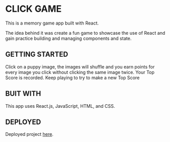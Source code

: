 # CLICK GAME

This is a memory game app built with React.

The idea behind it was create a fun game to showcase the use of React and gain practice building and managing components and state. 

## GETTING STARTED

Click on a puppy image, the images will shuffle and you earn points for every image you click without clicking the same image twice. Your Top Score is recorded. Keep playing to try to make a new Top Score

## BUIT WITH

This app uses React.js, JavaScript, HTML, and CSS. 

## DEPLOYED

Deployed project [here](https://kathleenmont.github.io/click-game/). 
